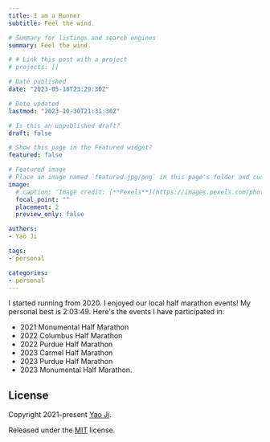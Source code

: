 ```yaml
---
title: I am a Runner
subtitle: Feel the wind.

# Summary for listings and search engines
summary: Feel the wind.

# # Link this post with a project
# projects: []

# Date published
date: "2023-05-18T23:29:30Z"

# Date updated
lastmod: "2023-10-30T21:31:30Z"

# Is this an unpublished draft?
draft: false

# Show this page in the Featured widget?
featured: false

# Featured image
# Place an image named `featured.jpg/png` in this page's folder and customize its options here.
image:
  # caption: 'Image credit: [**Pexels**](https://images.pexels.com/photos/5598288/pexels-photo-5598288.jpeg?auto=compress&cs=tinysrgb&dpr=3&h=750&w=1260)'
  focal_point: ""
  placement: 2
  preview_only: false

authors:
- Yao Ji

tags:
- personal

categories:
- personal
---
```


I started running from 2020. I enjoyed our local half marathon events! My personal best is 2:03:49. Here's the events I have participated in:
* 2021 Monumental Half Marathon
* 2022 Columbus Half Marathon 
* 2022 Purdue Half Marathon
* 2023 Carmel Half Marathon
* 2023 Purdue Half Marathon  
* 2023 Monumental Half Marathon. 
  


## License

Copyright 2021-present [Yao Ji](https://yaoji-academic.com/).

Released under the [MIT](https://github.com/wowchemy/wowchemy-hugo-modules/blob/master/LICENSE.md) license.

